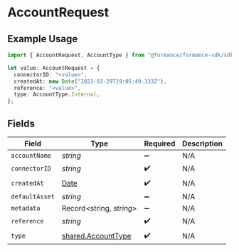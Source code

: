 # AccountRequest

## Example Usage

```typescript
import { AccountRequest, AccountType } from "@formance/formance-sdk/sdk/models/shared";

let value: AccountRequest = {
  connectorID: "<value>",
  createdAt: new Date("2023-03-29T19:05:49.333Z"),
  reference: "<value>",
  type: AccountType.Internal,
};
```

## Fields

| Field                                                                                         | Type                                                                                          | Required                                                                                      | Description                                                                                   |
| --------------------------------------------------------------------------------------------- | --------------------------------------------------------------------------------------------- | --------------------------------------------------------------------------------------------- | --------------------------------------------------------------------------------------------- |
| `accountName`                                                                                 | *string*                                                                                      | :heavy_minus_sign:                                                                            | N/A                                                                                           |
| `connectorID`                                                                                 | *string*                                                                                      | :heavy_check_mark:                                                                            | N/A                                                                                           |
| `createdAt`                                                                                   | [Date](https://developer.mozilla.org/en-US/docs/Web/JavaScript/Reference/Global_Objects/Date) | :heavy_check_mark:                                                                            | N/A                                                                                           |
| `defaultAsset`                                                                                | *string*                                                                                      | :heavy_minus_sign:                                                                            | N/A                                                                                           |
| `metadata`                                                                                    | Record<string, *string*>                                                                      | :heavy_minus_sign:                                                                            | N/A                                                                                           |
| `reference`                                                                                   | *string*                                                                                      | :heavy_check_mark:                                                                            | N/A                                                                                           |
| `type`                                                                                        | [shared.AccountType](../../../sdk/models/shared/accounttype.md)                               | :heavy_check_mark:                                                                            | N/A                                                                                           |